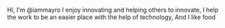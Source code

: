 Hi, I'm @iammayro 
I enjoy innovating and helping others to innovate, 
I help the work to be an easier place with the help of technology,
And I like food
